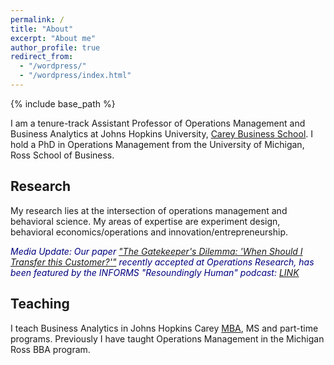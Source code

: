 ```yaml
---
permalink: /
title: "About"
excerpt: "About me"
author_profile: true
redirect_from: 
  - "/wordpress/"
  - "/wordpress/index.html"
---
```


{% include base_path %}

I am a tenure-track Assistant Professor of Operations Management and Business Analytics at Johns Hopkins University, [Carey Business School](https://carey.jhu.edu/).  I hold a PhD in Operations Management from the University of Michigan, Ross School of Business.

## Research
My research lies at the intersection of operations management and behavioral science.  My areas of expertise are experiment design, behavioral economics/operations and innovation/entrepreneurship. 

<p style="color:#000080">  <em> Media Update: Our paper <a href="https://papers.ssrn.com/sol3/papers.cfm?abstract_id=3617356"> "The Gatekeeper's Dilemma: 'When Should I Transfer this Customer?'"</a>
recently accepted at Operations Research, has been featured by the INFORMS "Resoundingly Human" podcast: <a href="https://pubsonline.informs.org/do/10.1287/orms.2021.06.11p"> LINK</a> </em>  </p>


## Teaching
I teach Business Analytics in Johns Hopkins Carey [MBA](https://www.wsj.com/articles/johns-hopkins-university-reimagines-the-m-b-a-11579689000), MS and part-time programs. Previously I have taught Operations Management in the Michigan Ross BBA program.
